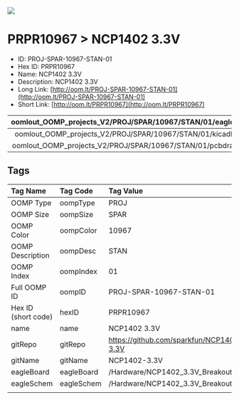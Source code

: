 


  
![][im]
# PRPR10967 > NCP1402 3.3V

- ID: PROJ-SPAR-10967-STAN-01
- Hex ID: PRPR10967
- Name: NCP1402 3.3V
- Description: NCP1402 3.3V
- Long Link: [http://oom.lt/PROJ-SPAR-10967-STAN-01](http://oom.lt/PROJ-SPAR-10967-STAN-01)
- Short Link: [http://oom.lt/PRPR10967](http://oom.lt/PRPR10967)
  

|oomlout_OOMP_projects_V2/PROJ/SPAR/10967/STAN/01/eagleImage.png|oomlout_OOMP_projects_V2/PROJ/SPAR/10967/STAN/01/eagleSchemImage.png|oomlout_OOMP_projects_V2/PROJ/SPAR/10967/STAN/01/kicadPcb3dFront.png|oomlout_OOMP_projects_V2/PROJ/SPAR/10967/STAN/01/kicadPcb3dBack.png|
| :---: | :---: | :---: | :---: |
|oomlout_OOMP_projects_V2/PROJ/SPAR/10967/STAN/01/kicadPcb3d.png|oomlout_OOMP_projects_V2/PROJ/SPAR/10967/STAN/01/bomBack.png|oomlout_OOMP_projects_V2/PROJ/SPAR/10967/STAN/01/bomFront.png|oomlout_OOMP_projects_V2/PROJ/SPAR/10967/STAN/01/pcbdraw.svg|
|oomlout_OOMP_projects_V2/PROJ/SPAR/10967/STAN/01/pcbdrawBack.svg||||

## Tags
  

|Tag Name|Tag Code|Tag Value|
| :--- | :--- | :--- |
|OOMP Type|oompType|PROJ|
|OOMP Size|oompSize|SPAR|
|OOMP Color|oompColor|10967|
|OOMP Description|oompDesc|STAN|
|OOMP Index|oompIndex|01|
|Full OOMP ID|oompID|PROJ-SPAR-10967-STAN-01|
|Hex ID (short code)|hexID|PRPR10967|
|name|name|NCP1402 3.3V|
|gitRepo|gitRepo|https://github.com/sparkfun/NCP1402-3.3V|
|gitName|gitName|NCP1402-3.3V|
|eagleBoard|eagleBoard|/Hardware/NCP1402_3.3V_Breakout.brd|
|eagleSchem|eagleSchem|/Hardware/NCP1402_3.3V_Breakout.sch|
||||



[im]: PROJ/SPAR/10967/STAN/01/kicadPcb3d_450.png
